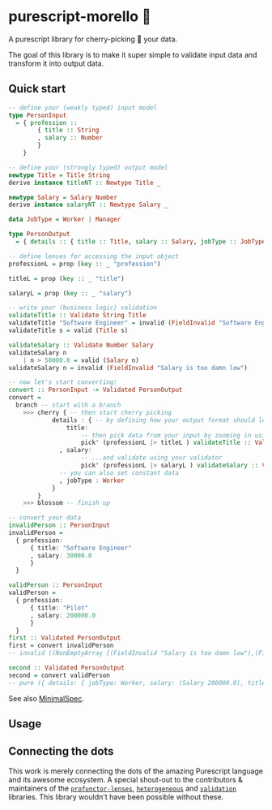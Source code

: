 # purescript-morello 🌸

A purescript library for cherry-picking 🍒 your data.

The goal of this library is to make it super simple to validate input data and transform it into output data.

## Quick start

```purescript
-- define your (weakly typed) input model
type PersonInput
  = { profession ::
        { title :: String
        , salary :: Number
        }
    }

-- define your (strongly typed) output model
newtype Title = Title String
derive instance titleNT :: Newtype Title _

newtype Salary = Salary Number
derive instance salaryNT :: Newtype Salary _

data JobType = Worker | Manager

type PersonOutput
  = { details :: { title :: Title, salary :: Salary, jobType :: JobType } }

-- define lenses for accessing the input object
professionL = prop (key :: _ "profession")

titleL = prop (key :: _ "title")

salaryL = prop (key :: _ "salary")

-- write your (business logic) validation
validateTitle :: Validate String Title
validateTitle "Software Engineer" = invalid (FieldInvalid "Software Engineering is not a serious profession")
validateTitle s = valid (Title s)

validateSalary :: Validate Number Salary
validateSalary n 
    | n > 50000.0 = valid (Salary n)
validateSalary n = invalid (FieldInvalid "Salary is too damn low")

-- now let's start converting! 
convert :: PersonInput -> Validated PersonOutput
convert =
  branch -- start with a branch
    >>> cherry { -- then start cherry picking
            details : { -- by defining how your output format should look like
                title: 
                    -- then pick data from your input by zooming in using the lens...
                    pick' (professionL |> titleL ) validateTitle :: Validator PersonInput Title
              , salary:
                    -- ...and validate using your validator
                    pick' (professionL |> salaryL ) validateSalary :: Validator PersonInput Salary
              -- you can also set constant data
              , jobType : Worker
            }
        }
    >>> blossom -- finish up

-- convert your data
invalidPerson :: PersonInput
invalidPerson =
  { profession:
      { title: "Software Engineer"
      , salary: 30000.0
      }
  }

validPerson :: PersonInput
validPerson =
  { profession:
      { title: "Pilot"
      , salary: 200000.0
      }
  }
first :: Validated PersonOutput
first = convert invalidPerson
-- invalid ((NonEmptyArray [(FieldInvalid "Salary is too damn low"),(FieldInvalid "Software Engineering is not a serious profession")]))

second :: Validated PersonOutput
second = convert validPerson
-- pure ({ details: { jobType: Worker, salary: (Salary 200000.0), title: (Title "Pilot") } })
```

See also [MinimalSpec](./test/Morello/Morello/MinimalSpec.purs).

## Usage 



## Connecting the dots 

This work is merely connecting the dots of the amazing Purescript language and its awesome ecosystem. A special shout-out to the contributors & maintainers of the [`profunctor-lenses`](https://github.com/purescript-contrib/purescript-profunctor-lenses), [`heterogeneous`](https://github.com/natefaubion/purescript-heterogeneous/) and [`validation`](https://github.com/purescript/purescript-validation) libraries. This library wouldn't have been possible without these.
